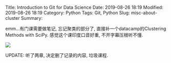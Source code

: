 Title: Introduction to Git for Data Science 
Date: 2019-08-26 18:19
Modified: 2019-08-26 18:19
Category: Python
Tags: Git, Python
Slug: misc-about-cluster
Summary: 


emm...有门课需要做笔记, 忘记聚类的部分了, 直接补一个datacamp的Clustering Methods with SciPy. 感觉这个课印度口音好重, 不开字幕压根听不懂.

<img src="{static}/images/sticker_hating.webp" style="max-width: 30%">

UPDATE: 听了两章, 决定删了记录的内容, 垃圾课程.